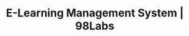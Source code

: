 ---
layout: ../../layouts/ProjectLayout.astro
title: E-Learning Management System | 98Labs
description: Comprehensive learning platform serving over 100,000 students with personalized learning paths.
category: Education Technology
client: Global Education Network
duration: 15 months
technologies:
  - Node.js
  - Vue.js
  - PostgreSQL
  - Redis
  - AWS
image: https://images.pexels.com/photos/5905709/pexels-photo-5905709.jpeg
challenge: The client needed a scalable e-learning platform capable of delivering personalized learning experiences to over 100,000 students while supporting multiple content formats, real-time collaboration, and detailed progress tracking.
solution: We built a comprehensive e-learning platform with adaptive learning paths, interactive content delivery, and real-time collaboration tools. The system includes AI-powered content recommendations and detailed analytics for educators.
results:
  - Serving 100,000+ active students
  - 45% improvement in course completion rates
  - 98% platform availability
  - 40% reduction in content delivery costs
  - Support for 20+ content formats
---